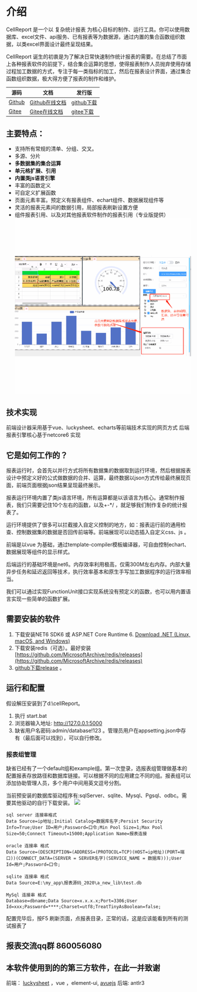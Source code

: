 # 介绍

CellReport 是一个以 复杂统计报表 为核心目标的制作、运行工具。你可以使用数据库、excel文件、api服务、已有报表等为数据源，通过内置的集合函数组织数据，以类excel界面设计最终呈现结果。

CellReport 诞生的初衷是为了解决日常快速制作统计报表的需要。在总结了市面上各种报表软件的前提下，结合集合运算的思想，使得报表制作人员抛弃使用存储过程加工数据的方式，专注于每一类指标的加工，然后在报表设计界面，通过集合函数组织数据，极大得方便了报表的制作和维护。

 | 源码 | 文档 | 发行版 |
 | ------ | -------- | ------ |
 | [Github](https://github.com/noneday/CellReport)| [Github在线文档](https://noneday.github.io/CellReport) | [github下载](https://gitee.com/NoneDay/CellReport/releases/)  |
 | [Gitee](https://gitee.com/noneday/CellReport)| [Gitee在线文档](https://noneday.gitee.io/CellReport) | [gitee下载](https://gitee.com/NoneDay/CellReport/releases/)  |
 


## 主要特点：
- 支持所有常规的清单、分组、交叉。
- 多源、分片
- **多数据集的集合运算**
- **单元格扩展、引用**
- **内置类js语言引擎**
- 丰富的函数定义
- 可自定义扩展函数
- 页面元素丰富。预定义有报表组件、echart组件、数据展现组件等
- 灵活的报表元素间的数据引用，局部报表刷新设置方便
- 组件报表引用、以及对其他报表软件制作的报表引用（专业版提供）
![](./img/1640587117162.gif)

 
## 技术实现
前端设计器采用基于vue、luckysheet、echarts等前端技术实现的网页方式
后端报表引擎核心基于netcore6 实现

## 它是如何工作的？

报表运行时，会首先以并行方式将所有数据集的数据取到运行环境，然后根据报表设计中预定义好的公式做数据的合并、运算，最终数据以json方式传给最终展现页面，前端页面根据json结果呈现最终展示。

报表运行环境内置了类js语言环境，所有运算都是以该语言为核心。通常制作报表，我们只需要记住10个左右的函数，以及+-*/ ，就足够我们制作复杂的统计报表了。

运行环境提供了很多可以拦截接入自定义控制的地方，如：报表运行前的通用检查、控制数据集的数据是否回传前端等。前端展现可以动态插入自定义css、js 。

前端是以vue 为基础，通过template-compiler模板编译器，可自由控制echart、数据展现等组件的显示样式。

后端运行的基础环境是net6。内存效率利用极高，仅需300M左右内存。内部大量异步任务和延迟返回等技术，执行效率基本和原生手写加工数据程序的运行效率相当。

我们可以通过实现FunctionUnit接口实现系统没有预定义的函数，也可以用内置语言实现一些简单的函数扩展。

## 需要安装的软件
1. 下载安装NET6 SDK6 或 ASP.NET Core Runtime 6. [Download .NET (Linux, macOS, and Windows)](https://dotnet.microsoft.com/en-us/download/dotnet/6.0)
2. 下载安装redis（可选）。最好安装 [https://github.com/MicrosoftArchive/redis/releases](https://github.com/MicrosoftArchive/redis/releases)
3. [github下载release](https://github.com/NoneDay/CellReport/releases/) 。

## 运行和配置
假设解压安装到了d:\cellReport。
1. 执行 start.bat
2. 浏览器输入地址:  http://127.0.0.1:5000
3. 缺省用户名密码:admin/database!123 。管理员用户在appsetting.json中存有（最后面可以找到），可以自行修改。

### 报表组管理
 缺省已经有了一个default组和example组。第一次登录，选报表组管理做基本的配置报表存放路径和数据库链接。可以根据不同的应用建立不同的组。报表组可以添加协助管理人员，多个用户中间用英文逗号分割。
 
 当前预安装的数据库驱动程序有:sqlServer、sqlite、Mysql、Pgsql、odbc。需要其他驱动的自行下载安装。
![](https://atts.w3cschool.cn/attachments/image/20211125/1637815124338385.png)


```
sql server 连接串格式
Data Source=ip地址;Initial Catalog=数据库名字;Persist Security Info=True;User ID=用户;Password=口令;Min Pool Size=1;Max Pool Size=50;Connect Timeout=15000;Application Name=报表连接

oracle 连接串 格式
Data Source=(DESCRIPTION=(ADDRESS=(PROTOCOL=TCP)(HOST=ip地址)(PORT=端口))(CONNECT_DATA=(SERVER = SERVER名字)(SERVICE_NAME = 数据库)));User Id=用户;Password=口令;

sqlite 连接串 格式
Data Source=E:\my_app\报表源码_2020\a_new_lib\test.db

MySql 连接串 格式
Database=dbname;Data Source=x.x.x.x;Port=3306;User Id=xxx;Password=****;Charset=utf8;TreatTinyAsBoolean=false;
```

配置完毕后，按F5 刷新页面，点报表目录，正常的话，这是应该能看到所有的测试报表了

## 报表交流qq群 860056080

## 本软件使用到的的第三方软件，在此一并致谢
前端： [luckysheet](https://github.com/mengshukeji/Luckysheet) ，vue ，element-ui, [avuejs](http://avuejs.com)
后端: antlr3
